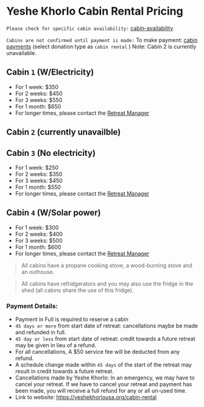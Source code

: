 # Yeshe Khorlo Cabin Rental Pricing

```Please check for specific cabin availability:``` [cabin-availability](mailto:admin@yeshekhorlousa.com?subject=cabin-availability)

```Cabins are not confirmed until payment is made:```
To make payment: [cabin payments](https://yeshekhorlousa.com/donations-and-payments/) (select donation type as ```cabin rental``` )
Note: Cabin 2 is currently unavailable. 

## Cabin ```1``` (W/Electricity)
- For 1 week: $350
- For 2 weeks: $450
- For 3 weeks: $550
- For 1 month: $650
- For longer times, please contact the [Retreat Manager](mailto:admin@yeshekhorlousa.com?subject=cabin-inquiry)

## Cabin ```2``` (currently unavailble) 

## Cabin ```3``` (No electricity) 
- For 1 week: $250
- For 2 weeks: $350
- For 3 weeks: $450
- For 1 month: $550
- For longer times, please contact the [Retreat Manager](mailto:admin@yeshekhorlousa.com?subject=cabin-inquiry)

## Cabin ```4``` (W/Solar power) 
- For 1 week: $300
- For 2 weeks: $400
- For 3 weeks: $500
- For 1 month: $600
- For longer times, please contact the [Retreat Manager](mailto:admin@yeshekhorlousa.com?subject=cabin-inquiry)

[//]: # (daily price is $20 if not a full week)

> All cabins have a propane cooking stove, a wood-burning stove and an outhouse.

> All cabins have refridgerators and you may also use the fridge in the shed (all cabins share the use of this fridge).

### Payment Details:
- Payment in Full is required to reserve a cabin
- ```45 days or more``` from start date of retreat: cancellations maybe be made and refunded in full.
- ```45 day or less``` from start date of retreat: credit towards a future retreat may be given in lieu of a refund.
- For all cancellations, A $50 service fee will be deducted from any refund.
- A schedule change made within ```45 days``` of the start of the retreat may result in credit towards a future retreat.
- Cancellations made by Yeshe Khorlo: In an emergency, we may have to cancel your retreat. If we have to cancel your retreat and payment has been made, you will receive a full refund for any or all un-used time.
- Link to website: https://yeshekhorlousa.org/cabin-rental
